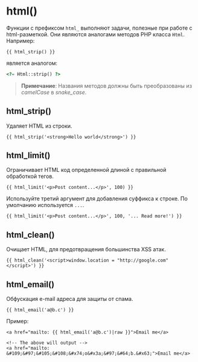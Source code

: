 # html()

Функции с префиксом `html_` выполняют задачи, полезные при работе с html-разметкой. Они являются аналогами методов PHP класса `Html`. Например:

```twig
{{ html_strip() }}
```

является аналогом:

```php
<?= Html::strip() ?>
```

> **Примечание**: Названия методов должны быть преобразованы из *camelCase* в *snake_case*.

## html_strip()

Удаляет HTML из строки.

```twig
{{ html_strip('<strong>Hello world</strong>') }}
```

## html_limit()

Ограничивает HTML код определенной длиной с правильной обработкой тегов.

```twig
{{ html_limit('<p>Post content...</p>', 100) }}
```

Используйте третий аргумент для добавления суффикса к строке. По умолчанию используется `...`.

```twig
{{ html_limit('<p>Post content...</p>', 100, '... Read more!') }}
```

## html_clean()

Очищает HTML, для предотвращения большинства XSS атак.

```twig
{{ html_clean('<script>window.location = "http://google.com"</script>') }}
```

## html_email()

Обфускация e-mail адреса для защиты от спама.

```twig
{{ html_email('a@b.c') }}
```

Пример:

```twig
<a href="mailto: {{ html_email('a@b.c')|raw }}">Email me</a>

<!-- The above will output -->
<a href="mailto: &#109;&#97;&#105;&#108;&#x74;o&#x3a;&#97;&#64;b.&#x63;">Email me</a>
```
